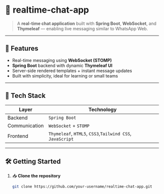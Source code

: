 # 💬 realtime-chat-app

> A **real-time chat application** built with **Spring Boot**, **WebSocket**, and **Thymeleaf** — enabling live messaging similar to WhatsApp Web.

---

## 🚀 Features

- Real-time messaging using **WebSocket (STOMP)**  
- **Spring Boot** backend with dynamic **Thymeleaf UI**  
- Server-side rendered templates + instant message updates  
- Built with simplicity, ideal for learning or small teams

---

## 🧰 Tech Stack

| Layer         | Technology               |
|---------------|---------------------------|
| Backend       | `Spring Boot`             |
| Communication | `WebSocket` + `STOMP`     |
| Frontend      | `Thymeleaf`, `HTML5`, `CSS3`,`Tailwind CSS`, `JavaScript` |

---

## 🛠️ Getting Started

1. 📥 **Clone the repository**  
   ```bash
   git clone https://github.com/your-username/realtime-chat-app.git
